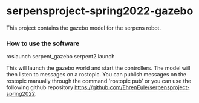 # serpensproject-spring2022-gazebo

This project contains the gazebo model for the serpens robot.

### How to use the software

roslaunch serpent_gazebo serpent2.launch 

This will launch the gazebo world and start the controllers.
The model will then listen to messages on a rostopic. You can publish messages on the rostopic manually through the command 'rostopic pub' 
or you can use the following github repository https://github.com/EhrenEule/serpensproject-spring2022.
